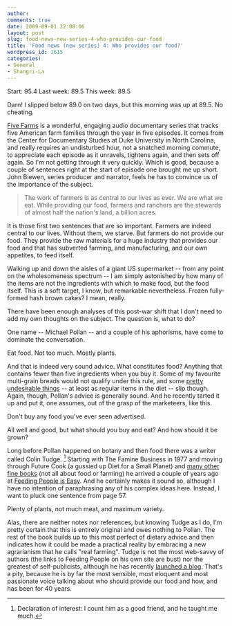```yaml
---
author:
comments: true
date: 2009-09-01 22:08:06
layout: post
slug: food-news-new-series-4-who-provides-our-food
title: 'Food news (new series) 4: Who provides our food?'
wordpress_id: 1615
categories:
- General
- Shangri-La
---
```


Start: 95.4 Last week: 89.5 This week: 89.5

Darn! I slipped below 89.0 on two days, but this morning was up at 89.5. No cheating.

[Five Farms](http://cds.aas.duke.edu/fivefarms/about.html) is a wonderful, engaging audio documentary series that tracks five American farm families through the year in five episodes. It comes from the Center for Documentary Studies at Duke University in North Carolina, and really requires an undisturbed hour, not a snatched morning commute, to appreciate each episode as it unravels, tightens again, and then sets off again. So I'm not getting through it very quickly. Which is good, because a couple of sentences right at the start of episode one brought me up short. John Biewen, series producer and narrator, feels he has to convince us of the importance of the subject.

> 
  
> 
> The work of farmers is as central to our lives as ever. We are what we eat. While providing our food, farmers and ranchers are the stewards of almost half the nation's land, a billion acres.
> 
> 

It is those first two sentences that are so important. Farmers are indeed central to our lives. Without them, we starve. But farmers do not provide our food. They provide the raw materials for a huge industry that provides our food and that has subverted farming, and manufacturing, and our own appetites, to feed itself.

Walking up and down the aisles of a giant US supermarket -- from any point on the wholesomeness spectrum -- I am simply astonished by how many of the items are not the ingredients with which to make food, but the food itself. This is a soft target, I know, but remarkable nevertheless. Frozen fully-formed hash brown cakes? I mean, really.

There have been enough analyses of this post-war shift that I don't need to add my own thoughts on the subject. The question is, what to do?

One name -- Michael Pollan -- and a couple of his aphorisms, have come to dominate the conversation.

Eat food. Not too much. Mostly plants.  

And that is indeed very sound advice. What constitutes food? Anything that contains fewer than five ingredients when you buy it. Some of my favourite multi-grain breads would not qualify under this rule, and some [pretty undesirable things](http://www.mnn.com/food/markets-groceries/blogs/marketers-hijack-five-or-fewer) -- at least as regular items in the diet -- slip though. Again, though, Pollan's advice is generally sound. And he recently tarted it up and put it, one assumes, out of the grasp of the marketeers, like this.

Don't buy any food you've ever seen advertised.

All well and good, but what should you buy and eat? And how should it be grown?

Long before Pollan happened on botany and then food there was a writer called Colin Tudge. [^fn1] Starting with The Famine Business in 1977 and moving through Future Cook (a gussied up Diet for a Small Planet) and [many other fine books](http://www.colintudge.com/bibliography.php) (not all about food or farming) he arrived a couple of years ago at [Feeding People is Easy](http://www.amazon.co.uk/Feeding-People-Easy-Colin-Tudge/dp/8890196084). And he certainly makes it sound so, although I have no intention of paraphrasing any of his complex ideas here. Instead, I want to pluck one sentence from page 57.

Plenty of plants, not much meat, and maximum variety.

Alas, there are neither notes nor references, but knowing Tudge as I do, I'm pretty certain that this is entirely original and owes nothing to Pollan. The rest of the book builds up to this most perfect of dietary advice and then indicates how it could be made a practical reality by embracing a new agrarianism that he calls "real farming". Tudge is not the most web-savvy of authors (the links to Feeding People on his own site are bust) nor the greatest of self-publicists, although he has recently [launched a blog](http://campaignforrealfarming.blogspot.com/). That's a pity, because he is by far the most sensible, most eloquent and most passionate voice talking about who should provide our food and how, and has been for 40 years.

[^fn1]: Declaration of interest: I count him as a good friend, and he taught me much. 
